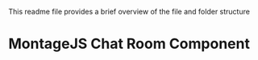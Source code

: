 
This readme file provides a brief overview of the file and folder structure


MontageJS Chat Room Component
============



